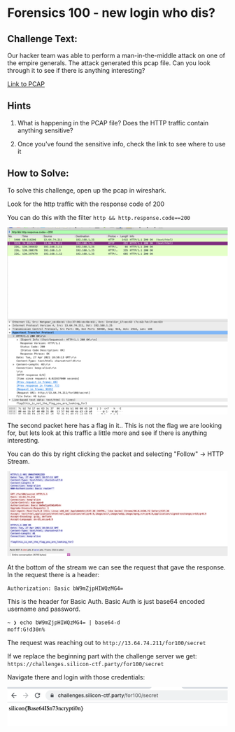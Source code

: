 # Forensics 100 - new login who dis?

## Challenge Text: 

Our hacker team was able to perform a man-in-the-middle attack on one of the empire generals. The attack generated this pcap file. Can you look through it to see if there is anything interesting? 

[Link to PCAP](https://challenges.silicon-ctf.party/for101/WhoAmI.pcap.gz)

## Hints

1. What is happening in the PCAP file? Does the HTTP traffic contain anything sensitive?

2. Once you've found the sensitive info, check the link to see where to use it

## How to Solve: 

To solve this challenge, open up the pcap in wireshark. 

Look for the http traffic with the response code of 200

You can do this with the filter `http && http.response.code==200`

![ ](solution_images/http_traffic.png)

The second packet here has a flag in it.. This is not the flag we are looking for, but lets look at this traffic a little more and see if there is anything interesting. 

You can do this by right clicking the packet and selecting "Follow" -> HTTP Stream. 

![ ](solution_images/stream.png)

At the bottom of the stream we can see the request that gave the response. In the request there is a header: 

```
Authorization: Basic bW9mZjpHIWQzMG4=
```
This is the header for Basic Auth. Basic Auth is just base64 encoded username and password. 

```
~ ❯ echo bW9mZjpHIWQzMG4= | base64-d                                                                        
moff:G!d30n%
```

The request was reaching out to `http://13.64.74.211/for100/secret` 

If we replace the beginning part with the challenge server we get: `https://challenges.silicon-ctf.party/for100/secret`

Navigate there and login with those credentials: 

![ ](solution_images/flag.png)